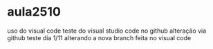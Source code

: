 # aula2510
uso do visual code
teste do visual studio code no github
alteração via github
teste dia 1/11
alterando a nova branch feita no visual code
